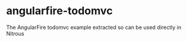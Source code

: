 angularfire-todomvc
===================

The AngularFire todomvc example extracted so can be used directly in Nitrous

